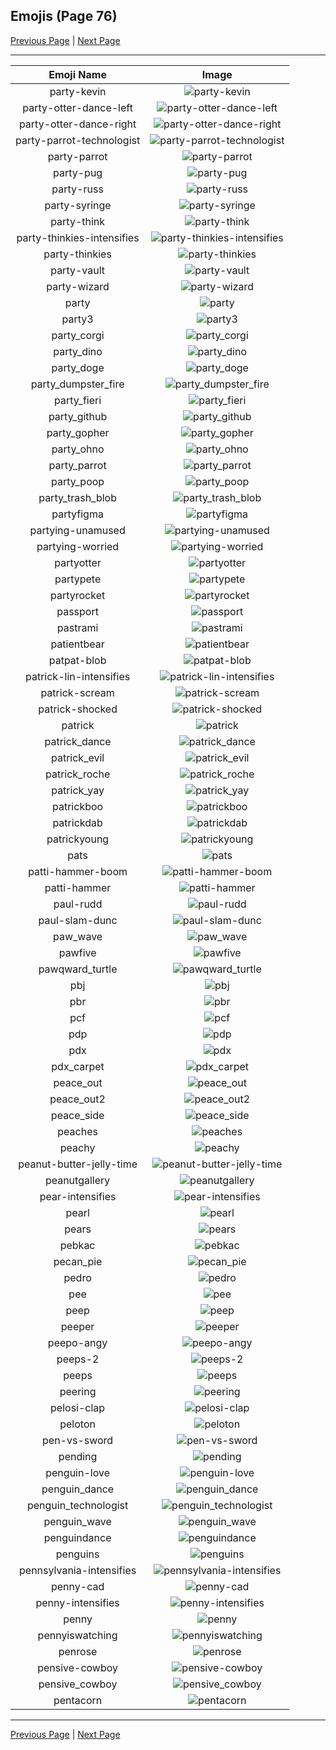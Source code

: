 
## Emojis (Page 76)

[Previous Page](/docs/hc/page-o-0075.md)
  | [Next Page](/docs/hc/page-p-0077.md)

<hr />

|Emoji Name|Image|
| :-: | :-: |
|party-kevin| ![party-kevin](/emojis/hc/party-kevin.gif)|
|party-otter-dance-left| ![party-otter-dance-left](/emojis/hc/party-otter-dance-left.gif)|
|party-otter-dance-right| ![party-otter-dance-right](/emojis/hc/party-otter-dance-right.gif)|
|party-parrot-technologist| ![party-parrot-technologist](/emojis/hc/party-parrot-technologist.gif)|
|party-parrot| ![party-parrot](/emojis/hc/party-parrot.gif)|
|party-pug| ![party-pug](/emojis/hc/party-pug.gif)|
|party-russ| ![party-russ](/emojis/hc/party-russ.gif)|
|party-syringe| ![party-syringe](/emojis/hc/party-syringe.gif)|
|party-think| ![party-think](/emojis/hc/party-think.gif)|
|party-thinkies-intensifies| ![party-thinkies-intensifies](/emojis/hc/party-thinkies-intensifies.gif)|
|party-thinkies| ![party-thinkies](/emojis/hc/party-thinkies.gif)|
|party-vault| ![party-vault](/emojis/hc/party-vault.gif)|
|party-wizard| ![party-wizard](/emojis/hc/party-wizard.gif)|
|party| ![party](/emojis/hc/party.gif)|
|party3| ![party3](/emojis/hc/party3.png)|
|party_corgi| ![party_corgi](/emojis/hc/party_corgi.gif)|
|party_dino| ![party_dino](/emojis/hc/party_dino.gif)|
|party_doge| ![party_doge](/emojis/hc/party_doge.gif)|
|party_dumpster_fire| ![party_dumpster_fire](/emojis/hc/party_dumpster_fire.gif)|
|party_fieri| ![party_fieri](/emojis/hc/party_fieri.gif)|
|party_github| ![party_github](/emojis/hc/party_github.gif)|
|party_gopher| ![party_gopher](/emojis/hc/party_gopher.gif)|
|party_ohno| ![party_ohno](/emojis/hc/party_ohno.gif)|
|party_parrot| ![party_parrot](/emojis/hc/party_parrot.gif)|
|party_poop| ![party_poop](/emojis/hc/party_poop.gif)|
|party_trash_blob| ![party_trash_blob](/emojis/hc/party_trash_blob.gif)|
|partyfigma| ![partyfigma](/emojis/hc/partyfigma.gif)|
|partying-unamused| ![partying-unamused](/emojis/hc/partying-unamused.png)|
|partying-worried| ![partying-worried](/emojis/hc/partying-worried.png)|
|partyotter| ![partyotter](/emojis/hc/partyotter.gif)|
|partypete| ![partypete](/emojis/hc/partypete.gif)|
|partyrocket| ![partyrocket](/emojis/hc/partyrocket.gif)|
|passport| ![passport](/emojis/hc/passport.png)|
|pastrami| ![pastrami](/emojis/hc/pastrami.jpg)|
|patientbear| ![patientbear](/emojis/hc/patientbear.jpg)|
|patpat-blob| ![patpat-blob](/emojis/hc/patpat-blob.gif)|
|patrick-lin-intensifies| ![patrick-lin-intensifies](/emojis/hc/patrick-lin-intensifies.gif)|
|patrick-scream| ![patrick-scream](/emojis/hc/patrick-scream.gif)|
|patrick-shocked| ![patrick-shocked](/emojis/hc/patrick-shocked.jpg)|
|patrick| ![patrick](/emojis/hc/patrick.png)|
|patrick_dance| ![patrick_dance](/emojis/hc/patrick_dance.gif)|
|patrick_evil| ![patrick_evil](/emojis/hc/patrick_evil.jpg)|
|patrick_roche| ![patrick_roche](/emojis/hc/patrick_roche.png)|
|patrick_yay| ![patrick_yay](/emojis/hc/patrick_yay.png)|
|patrickboo| ![patrickboo](/emojis/hc/patrickboo.png)|
|patrickdab| ![patrickdab](/emojis/hc/patrickdab.png)|
|patrickyoung| ![patrickyoung](/emojis/hc/patrickyoung.png)|
|pats| ![pats](/emojis/hc/pats.jpg)|
|patti-hammer-boom| ![patti-hammer-boom](/emojis/hc/patti-hammer-boom.gif)|
|patti-hammer| ![patti-hammer](/emojis/hc/patti-hammer.png)|
|paul-rudd| ![paul-rudd](/emojis/hc/paul-rudd.png)|
|paul-slam-dunc| ![paul-slam-dunc](/emojis/hc/paul-slam-dunc.png)|
|paw_wave| ![paw_wave](/emojis/hc/paw_wave.gif)|
|pawfive| ![pawfive](/emojis/hc/pawfive.gif)|
|pawqward_turtle| ![pawqward_turtle](/emojis/hc/pawqward_turtle.png)|
|pbj| ![pbj](/emojis/hc/pbj.png)|
|pbr| ![pbr](/emojis/hc/pbr.png)|
|pcf| ![pcf](/emojis/hc/pcf.png)|
|pdp| ![pdp](/emojis/hc/pdp.jpg)|
|pdx| ![pdx](/emojis/hc/pdx.jpg)|
|pdx_carpet| ![pdx_carpet](/emojis/hc/pdx_carpet.gif)|
|peace_out| ![peace_out](/emojis/hc/peace_out.jpg)|
|peace_out2| ![peace_out2](/emojis/hc/peace_out2.gif)|
|peace_side| ![peace_side](/emojis/hc/peace_side.png)|
|peaches| ![peaches](/emojis/hc/peaches.png)|
|peachy| ![peachy](/emojis/hc/peachy.gif)|
|peanut-butter-jelly-time| ![peanut-butter-jelly-time](/emojis/hc/peanut-butter-jelly-time.gif)|
|peanutgallery| ![peanutgallery](/emojis/hc/peanutgallery.gif)|
|pear-intensifies| ![pear-intensifies](/emojis/hc/pear-intensifies.gif)|
|pearl| ![pearl](/emojis/hc/pearl.png)|
|pears| ![pears](/emojis/hc/pears.png)|
|pebkac| ![pebkac](/emojis/hc/pebkac.jpg)|
|pecan_pie| ![pecan_pie](/emojis/hc/pecan_pie.png)|
|pedro| ![pedro](/emojis/hc/pedro.png)|
|pee| ![pee](/emojis/hc/pee.png)|
|peep| ![peep](/emojis/hc/peep.jpg)|
|peeper| ![peeper](/emojis/hc/peeper.png)|
|peepo-angy| ![peepo-angy](/emojis/hc/peepo-angy.png)|
|peeps-2| ![peeps-2](/emojis/hc/peeps-2.png)|
|peeps| ![peeps](/emojis/hc/peeps.png)|
|peering| ![peering](/emojis/hc/peering.gif)|
|pelosi-clap| ![pelosi-clap](/emojis/hc/pelosi-clap.jpg)|
|peloton| ![peloton](/emojis/hc/peloton.png)|
|pen-vs-sword| ![pen-vs-sword](/emojis/hc/pen-vs-sword.png)|
|pending| ![pending](/emojis/hc/pending.png)|
|penguin-love| ![penguin-love](/emojis/hc/penguin-love.gif)|
|penguin_dance| ![penguin_dance](/emojis/hc/penguin_dance.gif)|
|penguin_technologist| ![penguin_technologist](/emojis/hc/penguin_technologist.png)|
|penguin_wave| ![penguin_wave](/emojis/hc/penguin_wave.png)|
|penguindance| ![penguindance](/emojis/hc/penguindance.gif)|
|penguins| ![penguins](/emojis/hc/penguins.png)|
|pennsylvania-intensifies| ![pennsylvania-intensifies](/emojis/hc/pennsylvania-intensifies.gif)|
|penny-cad| ![penny-cad](/emojis/hc/penny-cad.png)|
|penny-intensifies| ![penny-intensifies](/emojis/hc/penny-intensifies.gif)|
|penny| ![penny](/emojis/hc/penny.png)|
|pennyiswatching| ![pennyiswatching](/emojis/hc/pennyiswatching.png)|
|penrose| ![penrose](/emojis/hc/penrose.png)|
|pensive-cowboy| ![pensive-cowboy](/emojis/hc/pensive-cowboy.png)|
|pensive_cowboy| ![pensive_cowboy](/emojis/hc/pensive_cowboy.png)|
|pentacorn| ![pentacorn](/emojis/hc/pentacorn.jpg)|

<hr/>

[Previous Page](/docs/hc/page-o-0075.md)
  | [Next Page](/docs/hc/page-p-0077.md)